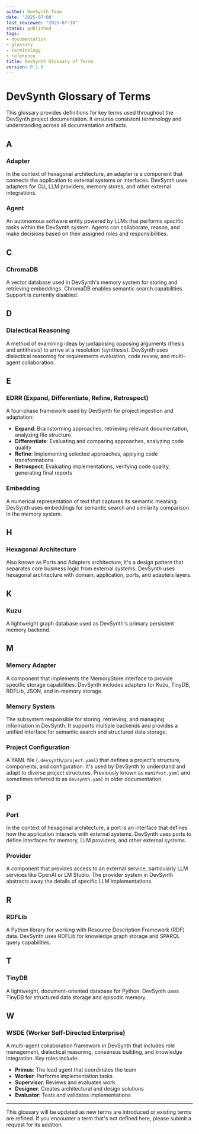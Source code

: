```yaml
---
author: DevSynth Team
date: '2025-07-08'
last_reviewed: "2025-07-10"
status: published
tags:
- documentation
- glossary
- terminology
- reference
title: DevSynth Glossary of Terms
version: 0.1.0
---
```


# DevSynth Glossary of Terms

This glossary provides definitions for key terms used throughout the DevSynth project documentation. It ensures consistent terminology and understanding across all documentation artifacts.

## A

### Adapter

In the context of hexagonal architecture, an adapter is a component that connects the application to external systems or interfaces. DevSynth uses adapters for CLI, LLM providers, memory stores, and other external integrations.

### Agent

An autonomous software entity powered by LLMs that performs specific tasks within the DevSynth system. Agents can collaborate, reason, and make decisions based on their assigned roles and responsibilities.

## C

### ChromaDB

A vector database used in DevSynth's memory system for storing and retrieving embeddings. ChromaDB enables semantic search capabilities. Support is currently disabled.

## D

### Dialectical Reasoning

A method of examining ideas by juxtaposing opposing arguments (thesis and antithesis) to arrive at a resolution (synthesis). DevSynth uses dialectical reasoning for requirements evaluation, code review, and multi-agent collaboration.

## E

### EDRR (Expand, Differentiate, Refine, Retrospect)

A four-phase framework used by DevSynth for project ingestion and adaptation:

- **Expand**: Brainstorming approaches, retrieving relevant documentation, analyzing file structure
- **Differentiate**: Evaluating and comparing approaches, analyzing code quality
- **Refine**: Implementing selected approaches, applying code transformations
- **Retrospect**: Evaluating implementations, verifying code quality, generating final reports


### Embedding

A numerical representation of text that captures its semantic meaning. DevSynth uses embeddings for semantic search and similarity comparison in the memory system.

## H

### Hexagonal Architecture

Also known as Ports and Adapters architecture, it's a design pattern that separates core business logic from external systems. DevSynth uses hexagonal architecture with domain, application, ports, and adapters layers.

## K

### Kuzu

A lightweight graph database used as DevSynth's primary persistent memory backend.

## M

### Memory Adapter

A component that implements the MemoryStore interface to provide specific storage capabilities. DevSynth includes adapters for Kuzu, TinyDB, RDFLib, JSON, and in-memory storage.

### Memory System

The subsystem responsible for storing, retrieving, and managing information in DevSynth. It supports multiple backends and provides a unified interface for semantic search and structured data storage.

### Project Configuration

A YAML file (`.devsynth/project.yaml`) that defines a project's structure, components, and configuration. It's used by DevSynth to understand and adapt to diverse project structures. Previously known as `manifest.yaml` and sometimes referred to as `devsynth.yaml` in older documentation.

## P

### Port

In the context of hexagonal architecture, a port is an interface that defines how the application interacts with external systems. DevSynth uses ports to define interfaces for memory, LLM providers, and other external systems.

### Provider

A component that provides access to an external service, particularly LLM services like OpenAI or LM Studio. The provider system in DevSynth abstracts away the details of specific LLM implementations.

## R

### RDFLib

A Python library for working with Resource Description Framework (RDF) data. DevSynth uses RDFLib for knowledge graph storage and SPARQL query capabilities.

## T

### TinyDB

A lightweight, document-oriented database for Python. DevSynth uses TinyDB for structured data storage and episodic memory.

## W

### WSDE (Worker Self-Directed Enterprise)

A multi-agent collaboration framework in DevSynth that includes role management, dialectical reasoning, consensus building, and knowledge integration. Key roles include:

- **Primus**: The lead agent that coordinates the team
- **Worker**: Performs implementation tasks
- **Supervisor**: Reviews and evaluates work
- **Designer**: Creates architectural and design solutions
- **Evaluator**: Tests and validates implementations


---

This glossary will be updated as new terms are introduced or existing terms are refined. If you encounter a term that's not defined here, please submit a request for its addition.
